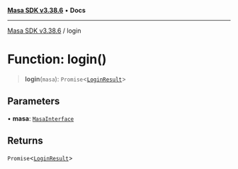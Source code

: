 [**Masa SDK v3.38.6**](../README.md) • **Docs**

***

[Masa SDK v3.38.6](../globals.md) / login

# Function: login()

> **login**(`masa`): `Promise`\<[`LoginResult`](../interfaces/LoginResult.md)\>

## Parameters

• **masa**: [`MasaInterface`](../interfaces/MasaInterface.md)

## Returns

`Promise`\<[`LoginResult`](../interfaces/LoginResult.md)\>
